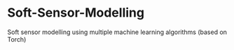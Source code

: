 # Soft-Sensor-Modelling
Soft sensor modelling using multiple machine learning algorithms (based on Torch)
